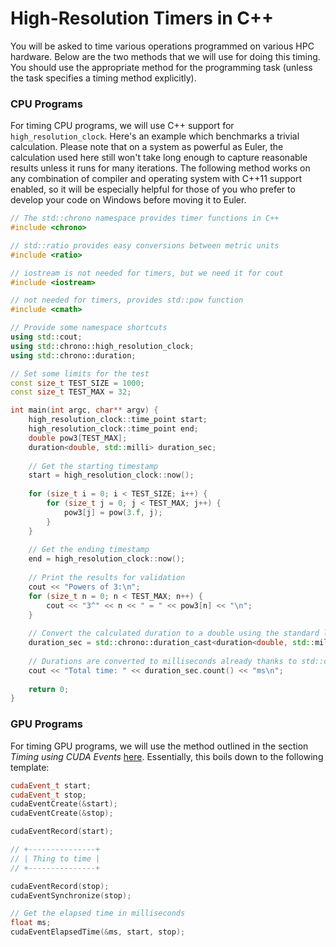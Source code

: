 # High-Resolution Timers in C++

You will be asked to time various operations programmed on various HPC hardware. Below are the two methods that we will use for doing this timing. You should use the appropriate method for the programming task (unless the task specifies a timing method explicitly).

### CPU Programs

For timing CPU programs, we will use C++ support for `high_resolution_clock`. Here's an example which benchmarks a trivial calculation. Please note that on a system as powerful as Euler, the calculation used here still won't take long enough to capture reasonable results unless it runs for many iterations. The following method works on any combination of compiler and operating system with C++11 support enabled, so it will be especially helpful for those of you who prefer to develop your code on Windows before moving it to Euler.

```C++
// The std::chrono namespace provides timer functions in C++
#include <chrono>

// std::ratio provides easy conversions between metric units
#include <ratio>

// iostream is not needed for timers, but we need it for cout
#include <iostream>

// not needed for timers, provides std::pow function
#include <cmath>

// Provide some namespace shortcuts
using std::cout;
using std::chrono::high_resolution_clock;
using std::chrono::duration;

// Set some limits for the test
const size_t TEST_SIZE = 1000;
const size_t TEST_MAX = 32;

int main(int argc, char** argv) {
    high_resolution_clock::time_point start;
    high_resolution_clock::time_point end;
    double pow3[TEST_MAX];
    duration<double, std::milli> duration_sec;
    
    // Get the starting timestamp
    start = high_resolution_clock::now();
    
    for (size_t i = 0; i < TEST_SIZE; i++) {
        for (size_t j = 0; j < TEST_MAX; j++) {
            pow3[j] = pow(3.f, j);
        }
    }
    
    // Get the ending timestamp
    end = high_resolution_clock::now();
    
    // Print the results for validation
    cout << "Powers of 3:\n";
    for (size_t n = 0; n < TEST_MAX; n++) {
        cout << "3^" << n << " = " << pow3[n] << "\n";
    }
    
    // Convert the calculated duration to a double using the standard library
    duration_sec = std::chrono::duration_cast<duration<double, std::milli>>(end - start);
    
    // Durations are converted to milliseconds already thanks to std::chrono::duration_cast
    cout << "Total time: " << duration_sec.count() << "ms\n";
    
    return 0;
}
```


### GPU Programs
For timing GPU programs, we will use the method outlined in the section _Timing using CUDA Events_ [here](https://devblogs.nvidia.com/how-implement-performance-metrics-cuda-cc/). Essentially, this boils down to the following template:
```C++
cudaEvent_t start;
cudaEvent_t stop;
cudaEventCreate(&start);
cudaEventCreate(&stop);

cudaEventRecord(start);

// +---------------+
// | Thing to time |
// +---------------+

cudaEventRecord(stop);
cudaEventSynchronize(stop);

// Get the elapsed time in milliseconds
float ms;
cudaEventElapsedTime(&ms, start, stop);
```